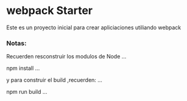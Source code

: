 # webpack Starter

Este es un proyecto inicial para crear apliciaciones utiliando webpack

### Notas:

Recuerden resconstruir los modulos de Node
...

npm install
...

y para construir el build ,recuerden:
...

npm run build
...